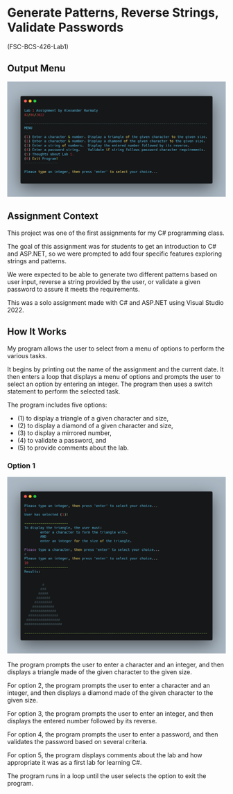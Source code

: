 # Generate Patterns, Reverse Strings, Validate Passwords

(FSC-BCS-426-Lab1)

## Output Menu

![Menu](images/carbon.png)

## Assignment Context

This project was one of the first assignments for my C# programming class.

The goal of this assignment was for students to get an introduction to C# and ASP.NET, so we were prompted to add four specific features exploring strings and patterns. 

We were expected to be able to generate two different patterns based on user input, reverse a string provided by the user, or validate a given password to assure it meets the requirements.

This was a solo assignment made with C# and ASP.NET using Visual Studio 2022.


## How It Works

My program allows the user to select from a menu of options to perform the various tasks. 

It begins by printing out the name of the assignment and the current date.
It then enters a loop that displays a menu of options and prompts the user to select an option by entering an integer. 
The program then uses a switch statement to perform the selected task.

The program includes five options: 
* (1) to display a triangle of a given character and size, 
* (2) to display a diamond of a given character and size, 
* (3) to display a mirrored number, 
* (4) to validate a password, and 
* (5) to provide comments about the lab. 


### Option 1

![option1](images/carbon(1).png)

The program prompts the user to enter a character and an integer, and then displays a triangle made of the given character to the given size.

For option 2, the program prompts the user to enter a character and an integer, and then displays a diamond made of the given character to the given size.

For option 3, the program prompts the user to enter an integer, and then displays the entered number followed by its reverse.

For option 4, the program prompts the user to enter a password, and then validates the password based on several criteria.

For option 5, the program displays comments about the lab and how appropriate it was as a first lab for learning C#.

The program runs in a loop until the user selects the option to exit the program.
